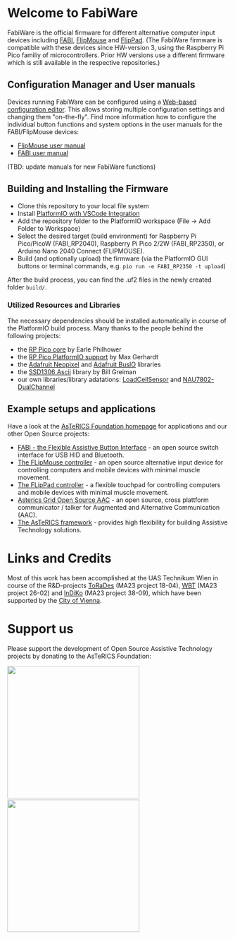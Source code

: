 # Welcome to FabiWare
FabiWare is the official firmware for different alternative computer input devices including [FABI](https://github.com/asterics/FABI), 
[FlipMouse](https://github.com/asterics/FLipMouse) and [FlipPad](https://github.com/asterics/FLipPad). 
(The FabiWare firmware is compatible with these devices since HW-version 3, using the Raspberry Pi Pico familiy of microcontrollers. 
Prior HW versions use a different firmware which is still available in the respective repositories.)

## Configuration Manager and User manuals
Devices running FabiWare can be configured using a [Web-based configuration editor](https://fabi.asterics.eu/). This allows storing multiple configuration 
settings and changing them "on-the-fly". Find more information how to configure the individual button functions and system options in the user manuals for the FABI/FlipMouse devices:

* [FlipMouse user manual](https://github.com/asterics/FLipMouse/tree/master/Documentation/UserManual)
* [FABI user manual](https://github.com/asterics/FABI/tree/master/Documentation/UserManual)

(TBD: update manuals for new FabiWare functions)

## Building and Installing the Firmware

* Clone this repository to your local file system
* Install [PlatformIO with VSCode Integration](https://platformio.org/install/ide?install=vscode)
* Add the repository folder to the PlatformIO workspace (File -> Add Folder to Workspace)
* Select the desired target (build environment) for Raspberry Pi Pico/PicoW (FABI_RP2040), Raspberry Pi Pico 2/2W (FABI_RP2350), or Arduino Nano 2040 Connect (FLIPMOUSE).
* Build (and optionally upload) the firmware (via the PlatformIO GUI buttons or terminal commands, e.g. `pio run -e FABI_RP2350 -t upload`)

After the build process, you can find the .uf2 files in the newly created folder `build/`.

### Utilized Resources and Libraries
The necessary dependencies should be installed automatically in course of the PlatformIO build process. 
Many thanks to the people behind the following projects:

* the [RP Pico core](https://github.com/earlephilhower/arduino-pico) by Earle Philhower
* the [RP Pico PlatformIO support](https://github.com/maxgerhardt/platform-raspberrypi) by Max Gerhardt
* the [Adafruit Neopixel](https://github.com/adafruit/Adafruit_NeoPixel) and [Adafruit BusIO](https://github.com/adafruit/Adafruit_BusIO) libraries
* the [SSD1306 Ascii](https://github.com/greiman/SSD1306Ascii) library by Bill Greiman
* our own libraries/library adatations: [LoadCellSensor](https://github.com/ChrisVeigl/LoadcellSensor) and [NAU7802-DualChannel](https://github.com/benjaminaigner/NAU7802-DualChannel)

## Example setups and applications
Have a look at the [AsTeRICS Foundation homepage](https://www.asterics-foundation.org) for applications and our other Open Source projects:

* [FABI - the Flexible Assistive Button Interface](https://github.com/asterics/FABI) - an open source switch interface for USB HID and Bluetooth.
* [The FLipMouse controller](https://github.com/asterics/FLipMouse) - an open source alternative input device for controlling computers and mobile devices with minimal muscle movement.
* [The FLipPad controller](https://github.com/asterics/FLipMouse) - a flexible touchpad for controlling computers and mobile devices with minimal muscle movement.
* [Asterics Grid Open Source AAC](https://grid.asterics.eu) - an open source, cross plattform communicator / talker for Augmented and Alternative Communication (AAC).
* [The AsTeRICS framework](https://github.com/asterics/AsTeRICS) - provides high flexibility for building Assistive Technology solutions. 

# Links and Credits
Most of this work has been accomplished at the UAS Technikum Wien in course of the R&D-projects [ToRaDes](https://embsys.technikum-wien.at/projects/torades/index.php) (MA23 project 18-04),
[WBT](https://wbt.wien) (MA23 project 26-02) and [InDiKo](https://www.technikum-wien.at/en/research-projects/indiko/) (MA23 project 38-09), which have been supported by the [City of Vienna](https://www.wien.gv.at/kontakte/ma23/index.html).

# Support us
Please support the development of Open Source Assistive Technology projects by donating to the AsTeRICS Foundation:

<div>
<a title="Donate with PayPal" href="https://www.paypal.com/donate/?hosted_button_id=38AJJNS427MJ2" target="_blank" style="margin-right:3em">
<img src="https://github.com/asterics/AsTeRICS-Grid/raw/master/app/img/donate-paypal.png" width=300/></a>
<span>&nbsp;&nbsp;&nbsp;</span>
<a title="Donate at opencollective.com" href="https://opencollective.com/asterics-foundation" target="_blank">
<img src="https://github.com/asterics/AsTeRICS-Grid/raw/master/app/img/donate-open-collective.png" width=300/></a>
</div>
